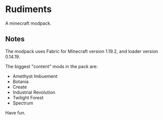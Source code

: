 # Rudiments

A minecraft modpack. 

## Notes

The modpack uses Fabric for Minecraft version 1.19.2, and loader version 0.14.19.

The biggest "content" mods in the pack are:
- Amethyst Imbuement
- Botania
- Create
- Industrial Revolution
- Twilight Forest
- Spectrum

Have fun.
